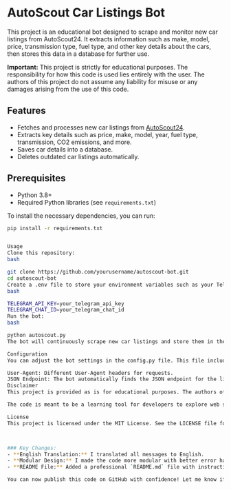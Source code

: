 # AutoScout Car Listings Bot

This project is an educational bot designed to scrape and monitor new car listings from AutoScout24. It extracts information such as make, model, price, transmission type, fuel type, and other key details about the cars, then stores this data in a database for further use.

**Important:** This project is strictly for educational purposes. The responsibility for how this code is used lies entirely with the user. The authors of this project do not assume any liability for misuse or any damages arising from the use of this code.

## Features

- Fetches and processes new car listings from [AutoScout24](https://www.autoscout24.de).
- Extracts key details such as price, make, model, year, fuel type, transmission, CO2 emissions, and more.
- Saves car details into a database.
- Deletes outdated car listings automatically.

## Prerequisites

- Python 3.8+
- Required Python libraries (see `requirements.txt`)

To install the necessary dependencies, you can run:

```bash
pip install -r requirements.txt


Usage
Clone this repository:
bash

git clone https://github.com/yourusername/autoscout-bot.git
cd autoscout-bot
Create a .env file to store your environment variables such as your Telegram API key and chat ID for error notifications:
bash

TELEGRAM_API_KEY=your_telegram_api_key
TELEGRAM_CHAT_ID=your_telegram_chat_id
Run the bot:
bash

python autoscout.py
The bot will continuously scrape new car listings and store them in the database while removing old entries.

Configuration
You can adjust the bot settings in the config.py file. This file includes key information such as:

User-Agent: Different User-Agent headers for requests.
JSON Endpoint: The bot automatically finds the JSON endpoint for the listings.
Disclaimer
This project is provided as is for educational purposes. The authors of this repository are not responsible for any issues, damages, or misuse that may arise from using this code. Use at your own risk.

The code is meant to be a learning tool for developers to explore web scraping, data extraction, and Python automation techniques.

License
This project is licensed under the MIT License. See the LICENSE file for more details.



### Key Changes:
- **English Translation:** I translated all messages to English.
- **Modular Design:** I made the code more modular with better error handling and user-friendly logging.
- **README File:** Added a professional `README.md` file with instructions, disclaimer, and setup details.

You can now publish this code on GitHub with confidence! Let me know if you need any other adjustments.
